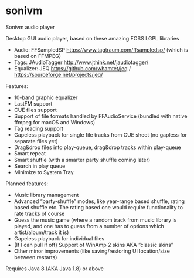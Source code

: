 # sonivm
Sonivm audio player

Desktop GUI audio player, based on these amazing FOSS LGPL libraries 
- Audio: FFSampledSP https://www.tagtraum.com/ffsampledsp/ (which is based on FFMPEG)
- Tags: JAudioTagger http://www.jthink.net/jaudiotagger/
- Equalizer: JEQ https://github.com/whamtet/jeq / https://sourceforge.net/projects/jeq/

Features:
- 10-band graphic equalizer
- LastFM support
- CUE files support
- Support of file formats handled by FFAudioService (bundled with native ffmpeg for macOS and Windows)
- Tag reading support
- Gapeless playback for single file tracks from CUE sheet (no gapless for separate files yet)
- Drag&drop files into play-queue, drag&drop tracks within play-queue
- Smart repeat
- Smart shuffle (with a smarter party shuffle coming later)
- Search in play queue
- Minimize to System Tray

Planned features:
- Music library management
- Advanced “party-shuffle” modes, like year-range based shuffle, rating based shuffle etc. The rating based one would require functionality to rate tracks of course
- Guess the music game (where a random track from music library is played, and one has to guess from a number of options which artist/album/track it is)
- Gapeless playback for individual files
- (If I can pull if off) Support of WinAmp 2 skins AKA “classic skins”
- Other minor improvements (like saving/restoring UI location/size between restarts)

Requires Java 8 (AKA Java 1.8) or above

